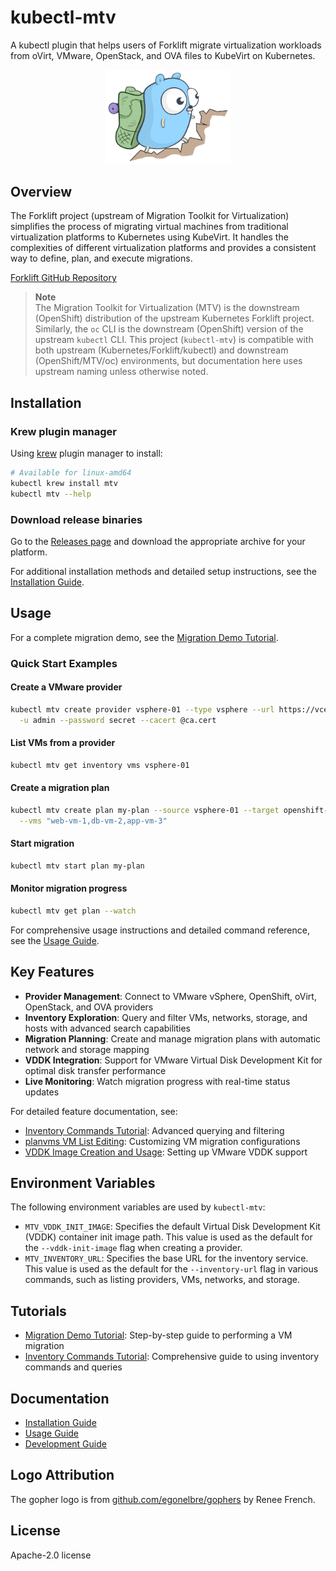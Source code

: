 # kubectl-mtv

A kubectl plugin that helps users of Forklift migrate virtualization workloads from oVirt, VMware, OpenStack, and OVA files to KubeVirt on Kubernetes.

<p align="center">
  <img src="docs/hiking.svg" alt="kubectl-mtv logo" width="200">
</p>

## Overview

The Forklift project (upstream of Migration Toolkit for Virtualization) simplifies the process of migrating virtual machines from traditional virtualization platforms to Kubernetes using KubeVirt. It handles the complexities of different virtualization platforms and provides a consistent way to define, plan, and execute migrations.

[Forklift GitHub Repository](https://github.com/kubev2v/forklift)

> **Note**  
> The Migration Toolkit for Virtualization (MTV) is the downstream (OpenShift) distribution of the upstream Kubernetes Forklift project.
> Similarly, the `oc` CLI is the downstream (OpenShift) version of the upstream `kubectl` CLI.
> This project (`kubectl-mtv`) is compatible with both upstream (Kubernetes/Forklift/kubectl) and downstream (OpenShift/MTV/oc) environments, but documentation here uses upstream naming unless otherwise noted.

## Installation

### Krew plugin manager

Using [krew](https://sigs.k8s.io/krew) plugin manager to install:

``` bash
# Available for linux-amd64
kubectl krew install mtv
kubectl mtv --help
```

### Download release binaries

Go to the [Releases page](https://github.com/yaacov/kubectl-mtv/releases) and download the appropriate archive for your platform.

For additional installation methods and detailed setup instructions, see the [Installation Guide](docs/README-install.md).

## Usage

For a complete migration demo, see the [Migration Demo Tutorial](docs/README_demo.md).

### Quick Start Examples

#### Create a VMware provider

```bash
kubectl mtv create provider vsphere-01 --type vsphere --url https://vcenter.example.com \
  -u admin --password secret --cacert @ca.cert
```

#### List VMs from a provider

```bash
kubectl mtv get inventory vms vsphere-01
```

#### Create a migration plan

```bash
kubectl mtv create plan my-plan --source vsphere-01 --target openshift-target \
  --vms "web-vm-1,db-vm-2,app-vm-3"
```

#### Start migration

```bash
kubectl mtv start plan my-plan
```

#### Monitor migration progress

```bash
kubectl mtv get plan --watch
```

For comprehensive usage instructions and detailed command reference, see the [Usage Guide](docs/README-usage.md).

## Key Features

- **Provider Management**: Connect to VMware vSphere, OpenShift, oVirt, OpenStack, and OVA providers
- **Inventory Exploration**: Query and filter VMs, networks, storage, and hosts with advanced search capabilities
- **Migration Planning**: Create and manage migration plans with automatic network and storage mapping
- **VDDK Integration**: Support for VMware Virtual Disk Development Kit for optimal disk transfer performance
- **Live Monitoring**: Watch migration progress with real-time status updates

For detailed feature documentation, see:

- [Inventory Commands Tutorial](docs/README_inventory.md): Advanced querying and filtering
- [planvms VM List Editing](docs/README_planvms.md): Customizing VM migration configurations
- [VDDK Image Creation and Usage](docs/README_vddk.md): Setting up VMware VDDK support

## Environment Variables

The following environment variables are used by `kubectl-mtv`:

- `MTV_VDDK_INIT_IMAGE`: Specifies the default Virtual Disk Development Kit (VDDK) container init image path. This value is used as the default for the `--vddk-init-image` flag when creating a provider.
- `MTV_INVENTORY_URL`: Specifies the base URL for the inventory service. This value is used as the default for the `--inventory-url` flag in various commands, such as listing providers, VMs, networks, and storage.

## Tutorials

- [Migration Demo Tutorial](docs/README_demo.md): Step-by-step guide to performing a VM migration
- [Inventory Commands Tutorial](docs/README_inventory.md): Comprehensive guide to using inventory commands and queries

## Documentation

- [Installation Guide](docs/README-install.md)
- [Usage Guide](docs/README-usage.md)
- [Development Guide](docs/README-development.md)

## Logo Attribution

The gopher logo is from [github.com/egonelbre/gophers](https://github.com/egonelbre/gophers) by Renee French.

## License

Apache-2.0 license
